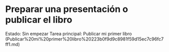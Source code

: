 # Preparar una presentación o publicar el libro

Estado: Sin empezar
Tarea principal: Publicar mi primer libro (Publicar%20mi%20primer%20libro%20223b0f9d9c8981f59d15ec7c96fc7ff1.md)